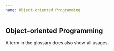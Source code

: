 ```yaml
---
name: Object-oriented Programming
---
```


## Object-oriented Programming

A term in the glossary does also show all usages.
